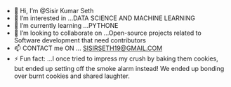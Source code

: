 - 👋 Hi, I’m @Sisir Kumar Seth
- 👀 I’m interested in ...DATA SCIENCE AND MACHINE LEARNING 
- 🌱 I’m currently learning ...PYTHONE
- 💞️ I’m looking to collaborate on ...Open-source projects related to Software development that need contributors
- 📫 CONTACT me ON ... SISIRSETH19@GMAIL.COM
- ⚡ Fun fact: ...I once tried to impress my crush by baking them cookies, but ended up setting off the smoke alarm instead! We ended up bonding over burnt cookies and shared laughter.

